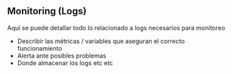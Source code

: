 ## Monitoring (Logs)
Aquí se puede detallar todo lo relacionado a logs necesarios para monitoreo
* Describir las métricas / variables que aseguran el correcto funcionamiento
* Alerta ante posibles problemas
* Donde almacenar los logs etc etc
